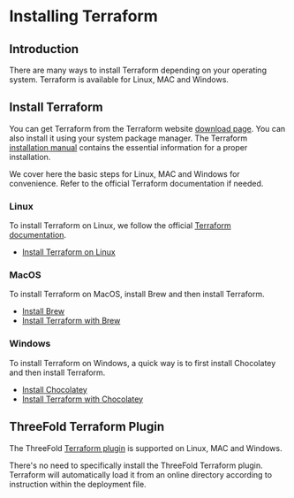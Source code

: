 <h1> Installing Terraform</h1>



## Introduction

There are many ways to install Terraform depending on your operating system. Terraform is available for Linux, MAC and Windows.

## Install Terraform

You can get Terraform from the Terraform website [download page](https://www.terraform.io/downloads.html). You can also install it using your system package manager. The Terraform [installation manual](https://learn.hashicorp.com/tutorials/terraform/install-cli) contains the essential information for a proper installation.

We cover here the basic steps for Linux, MAC and Windows for convenience. Refer to the official Terraform documentation if needed.

### Linux

To install Terraform on Linux, we follow the official [Terraform documentation](https://developer.hashicorp.com/terraform/downloads). 

* [Install Terraform on Linux](../computer_it_basics/cli_scripts_basics.md#install-terraform)

### MacOS

To install Terraform on MacOS, install Brew and then install Terraform.

* [Install Brew](../computer_it_basics/cli_scripts_basics.md#install-brew)
* [Install Terraform with Brew](../computer_it_basics/cli_scripts_basics.md#install-terraform-with-brew)

### Windows

To install Terraform on Windows, a quick way is to first install Chocolatey and then install Terraform.

* [Install Chocolatey](../computer_it_basics/cli_scripts_basics.md#install-chocolatey)
* [Install Terraform with Chocolatey](../computer_it_basics/cli_scripts_basics.md#install-terraform-with-chocolatey)

## ThreeFold Terraform Plugin

The ThreeFold [Terraform plugin](https://github.com/threefoldtech/terraform-provider-grid) is supported on Linux, MAC and Windows.

There's no need to specifically install the ThreeFold Terraform plugin. Terraform will automatically load it from an online directory according to instruction within the deployment file.